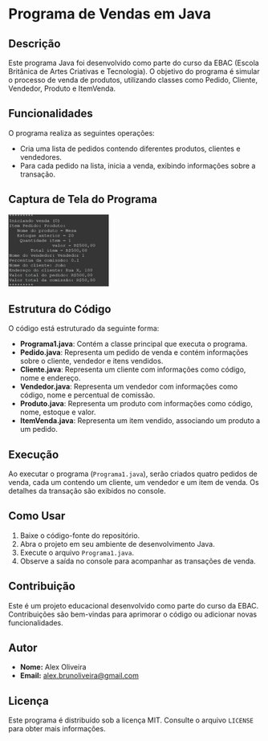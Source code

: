 # Programa de Vendas em Java

## Descrição
Este programa Java foi desenvolvido como parte do curso da EBAC (Escola Britânica de Artes Criativas e Tecnologia). O objetivo do programa é simular o processo de venda de produtos, utilizando classes como Pedido, Cliente, Vendedor, Produto e ItemVenda.

## Funcionalidades
O programa realiza as seguintes operações:
- Cria uma lista de pedidos contendo diferentes produtos, clientes e vendedores.
- Para cada pedido na lista, inicia a venda, exibindo informações sobre a transação.

## Captura de Tela do Programa
<img src="eclipse-workspace/ProjetoVersaoOO/src/br/com/screenshots/Captura%20de%20tela%202023-11-15%20175055.png" alt="Program in Execution" width="50%" style="max-width: 200px;">


## Estrutura do Código
O código está estruturado da seguinte forma:

- **Programa1.java**: Contém a classe principal que executa o programa.
- **Pedido.java**: Representa um pedido de venda e contém informações sobre o cliente, vendedor e itens vendidos.
- **Cliente.java**: Representa um cliente com informações como código, nome e endereço.
- **Vendedor.java**: Representa um vendedor com informações como código, nome e percentual de comissão.
- **Produto.java**: Representa um produto com informações como código, nome, estoque e valor.
- **ItemVenda.java**: Representa um item vendido, associando um produto a um pedido.

## Execução
Ao executar o programa (`Programa1.java`), serão criados quatro pedidos de venda, cada um contendo um cliente, um vendedor e um item de venda. Os detalhes da transação são exibidos no console.

## Como Usar
1. Baixe o código-fonte do repositório.
2. Abra o projeto em seu ambiente de desenvolvimento Java.
3. Execute o arquivo `Programa1.java`.
4. Observe a saída no console para acompanhar as transações de venda.

## Contribuição
Este é um projeto educacional desenvolvido como parte do curso da EBAC. Contribuições são bem-vindas para aprimorar o código ou adicionar novas funcionalidades.

## Autor
- **Nome:** Alex Oliveira
- **Email:** alex.brunoliveira@gmail.com

## Licença
Este programa é distribuído sob a licença MIT. Consulte o arquivo `LICENSE` para obter mais informações.
